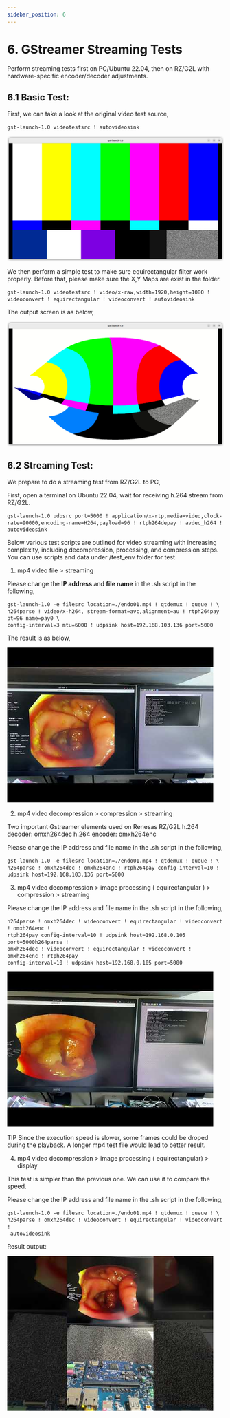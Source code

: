 ```yaml
---
sidebar_position: 6
---
```


# 6. GStreamer Streaming Tests

Perform streaming tests first on PC/Ubuntu 22.04, then on RZ/G2L with hardware-specific encoder/decoder adjustments.

## 6.1 Basic Test:

First, we can take a look at the original video test source,

```
gst-launch-1.0 videotestsrc ! autovideosink
```

![alt text](image-24.png)

We then perform a simple test to make sure equirectangular filter work properly. Before that, please make sure the X,Y Maps are exist in the folder.

```
gst-launch-1.0 videotestsrc ! video/x-raw,width=1920,height=1080 ! videoconvert ! equirectangular ! videoconvert ! autovideosink
```

The output screen is as below,

![alt text](image-25.png)

## 6.2 Streaming Test:

We prepare to do a streaming test from RZ/G2L to PC,

First, open a terminal on Ubuntu 22.04, wait for receiving h.264 stream from RZ/G2L.

```
gst-launch-1.0 udpsrc port=5000 ! application/x-rtp,media=video,clock-rate=90000,encoding-name=H264,payload=96 ! rtph264depay ! avdec_h264 ! autovideosink
```

Below various test scripts are outlined for video streaming with increasing complexity, including decompression, processing, and compression steps. You can use scripts and data under /test_env folder for test

1. mp4 video file > streaming

Please change the **IP address** and **file name** in the .sh script in the following,

```
gst-launch-1.0 -e filesrc location=./endo01.mp4 ! qtdemux ! queue ! \
h264parse ! video/x-h264, stream-format=avc,alignment=au ! rtph264pay pt=96 name=pay0 \
config-interval=3 mtu=6000 ! udpsink host=192.168.103.136 port=5000
```

The result is as below,

![alt text](image-26.png)

2. mp4 video decompression > compression > streaming

Two important Gstreamer elements used on Renesas RZ/G2L h.264 decoder: omxh264dec h.264 encoder: omxh264enc

Please change the IP address and file name in the .sh script in the following,

```
gst-launch-1.0 -e filesrc location=./endo01.mp4 ! qtdemux ! queue ! \
h264parse ! omxh264dec ! omxh264enc ! rtph264pay config-interval=10 ! udpsink host=192.168.103.136 port=5000
```

3. mp4 video decompression > image processing ( equirectangular ) > compression > streaming

Please change the IP address and file name in the .sh script in the following,

```
h264parse ! omxh264dec ! videoconvert ! equirectangular ! videoconvert ! omxh264enc ! 
rtph264pay config-interval=10 ! udpsink host=192.168.0.105 port=5000h264parse ! 
omxh264dec ! videoconvert ! equirectangular ! videoconvert ! omxh264enc ! rtph264pay 
config-interval=10 ! udpsink host=192.168.0.105 port=5000
```

![alt text](image-27.png)

TIP
Since the execution speed is slower, some frames could be droped during the playback.
A longer mp4 test file would lead to better result.

4. mp4 video decompression > image processing ( equirectangular) > display

This test is simpler than the previous one. We can use it to compare the speed.

Please change the IP address and file name in the .sh script in the following,

```
gst-launch-1.0 -e filesrc location=./endo01.mp4 ! qtdemux ! queue ! \
h264parse ! omxh264dec ! videoconvert ! equirectangular ! videoconvert !
 autovideosink
```

Result output:

![alt text](image-28.png)

